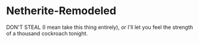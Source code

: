 # Netherite-Remodeled
DON'T STEAL (I mean take this thing entirely), or I'll let you feel the strength of a thousand cockroach tonight.
